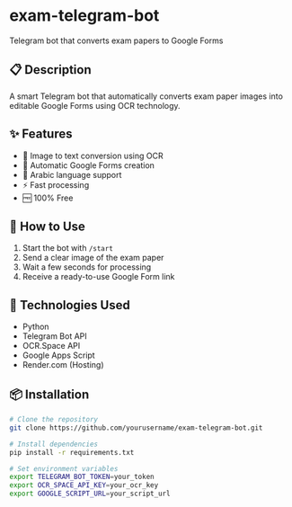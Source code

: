 # exam-telegram-bot
Telegram bot that converts exam papers to Google Forms

## 📋 Description
A smart Telegram bot that automatically converts exam paper images into editable Google Forms using OCR technology.

## ✨ Features
- 📸 Image to text conversion using OCR
- 📝 Automatic Google Forms creation
- 🎯 Arabic language support
- ⚡ Fast processing
- 🆓 100% Free

## 🚀 How to Use
1. Start the bot with `/start`
2. Send a clear image of the exam paper
3. Wait a few seconds for processing
4. Receive a ready-to-use Google Form link

## 🔧 Technologies Used
- Python
- Telegram Bot API
- OCR.Space API
- Google Apps Script
- Render.com (Hosting)

## 📦 Installation
```bash
# Clone the repository
git clone https://github.com/yourusername/exam-telegram-bot.git

# Install dependencies
pip install -r requirements.txt

# Set environment variables
export TELEGRAM_BOT_TOKEN=your_token
export OCR_SPACE_API_KEY=your_ocr_key
export GOOGLE_SCRIPT_URL=your_script_url
